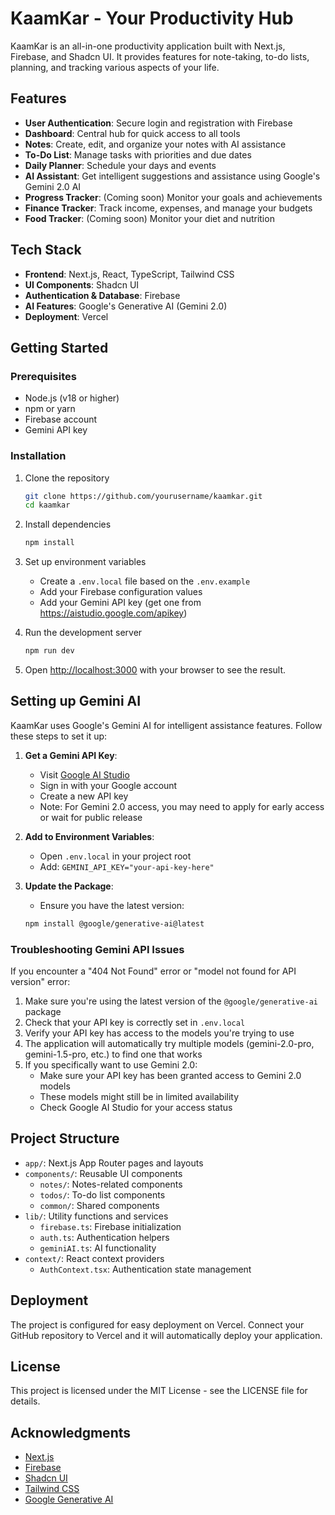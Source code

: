 # KaamKar - Your Productivity Hub

KaamKar is an all-in-one productivity application built with Next.js, Firebase, and Shadcn UI. It provides features for note-taking, to-do lists, planning, and tracking various aspects of your life.

## Features

- **User Authentication**: Secure login and registration with Firebase
- **Dashboard**: Central hub for quick access to all tools
- **Notes**: Create, edit, and organize your notes with AI assistance
- **To-Do List**: Manage tasks with priorities and due dates
- **Daily Planner**: Schedule your days and events
- **AI Assistant**: Get intelligent suggestions and assistance using Google's Gemini 2.0 AI
- **Progress Tracker**: (Coming soon) Monitor your goals and achievements
- **Finance Tracker**: Track income, expenses, and manage your budgets
- **Food Tracker**: (Coming soon) Monitor your diet and nutrition

## Tech Stack

- **Frontend**: Next.js, React, TypeScript, Tailwind CSS
- **UI Components**: Shadcn UI
- **Authentication & Database**: Firebase
- **AI Features**: Google's Generative AI (Gemini 2.0)
- **Deployment**: Vercel

## Getting Started

### Prerequisites

- Node.js (v18 or higher)
- npm or yarn
- Firebase account
- Gemini API key

### Installation

1. Clone the repository
   ```bash
   git clone https://github.com/yourusername/kaamkar.git
   cd kaamkar
   ```

2. Install dependencies
   ```bash
   npm install
   ```

3. Set up environment variables
   - Create a `.env.local` file based on the `.env.example`
   - Add your Firebase configuration values
   - Add your Gemini API key (get one from https://aistudio.google.com/apikey)

4. Run the development server
   ```bash
   npm run dev
   ```

5. Open [http://localhost:3000](http://localhost:3000) with your browser to see the result.

## Setting up Gemini AI

KaamKar uses Google's Gemini AI for intelligent assistance features. Follow these steps to set it up:

1. **Get a Gemini API Key**: 
   - Visit [Google AI Studio](https://aistudio.google.com/apikey)
   - Sign in with your Google account
   - Create a new API key
   - Note: For Gemini 2.0 access, you may need to apply for early access or wait for public release

2. **Add to Environment Variables**:
   - Open `.env.local` in your project root
   - Add: `GEMINI_API_KEY="your-api-key-here"`

3. **Update the Package**:
   - Ensure you have the latest version:
   ```bash
   npm install @google/generative-ai@latest
   ```

### Troubleshooting Gemini API Issues

If you encounter a "404 Not Found" error or "model not found for API version" error:

1. Make sure you're using the latest version of the `@google/generative-ai` package
2. Check that your API key is correctly set in `.env.local`
3. Verify your API key has access to the models you're trying to use
4. The application will automatically try multiple models (gemini-2.0-pro, gemini-1.5-pro, etc.) to find one that works
5. If you specifically want to use Gemini 2.0:
   - Make sure your API key has been granted access to Gemini 2.0 models
   - These models might still be in limited availability
   - Check Google AI Studio for your access status

## Project Structure

- `app/`: Next.js App Router pages and layouts
- `components/`: Reusable UI components
  - `notes/`: Notes-related components
  - `todos/`: To-do list components
  - `common/`: Shared components
- `lib/`: Utility functions and services
  - `firebase.ts`: Firebase initialization
  - `auth.ts`: Authentication helpers
  - `geminiAI.ts`: AI functionality
- `context/`: React context providers
  - `AuthContext.tsx`: Authentication state management

## Deployment

The project is configured for easy deployment on Vercel. Connect your GitHub repository to Vercel and it will automatically deploy your application.

## License

This project is licensed under the MIT License - see the LICENSE file for details.

## Acknowledgments

- [Next.js](https://nextjs.org/)
- [Firebase](https://firebase.google.com/)
- [Shadcn UI](https://ui.shadcn.com/)
- [Tailwind CSS](https://tailwindcss.com/)
- [Google Generative AI](https://ai.google.dev/)
